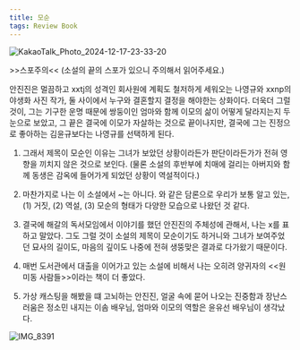```yaml
---
title: 모순
tags: Review Book
---
```

![KakaoTalk_Photo_2024-12-17-23-33-20](https://github.com/user-attachments/assets/30c6d345-f87c-4187-84f8-3155e064ee2a)

<text>>>스포주의<<</text>
(소설의 끝의 스포가 있으니 주의해서 읽어주세요.)

안진진은 멀끔하고 xxtj의 성격인 회사원에 계획도 철저하게 세워오는 나영규와 xxnp의 야생화 사진 작가, 둘 사이에서 누구와 결혼할지 결정을 해야한는 상화이다. 더욱더 그럴 것이, 그는 기구한 운명 때문에 쌍둥이인 엄마와 함께 이모의 삶이 어떻게 달라지는지 두눈으로 보았고, 그 끝은 결국에 이모가 자살하는 것으로 끝이나지만, 결국에 그는 진정으로 좋아하는 김윤규보다는 나영규를 선택하게 된다.

1. 그래서 제목이 모순인 이유는 그녀가 보았던 상황이라든가 판단이라든가가 전혀 영향을 끼치지 않은 것으로 보인다. (물론 소설의 후반부에 치매에 걸리는 아버지와 함께 동생은 감옥에 들어가게 되었던 상황이 역설적이다.)

2. 마찬가지로 나는 이 소설에서 ~는 아니다. 와 같은 담론으로 우리가 보통 알고 있는, (1) 거짓, (2) 역설, (3) 모순의 형태가 다양한 모습으로 나왔던 것 같다.

3. 결국에 해갈의 독서모임에서 이야기를 했던 안진진의 주체성에 관해서, 나는 x를 표하고 말았다. 그도 그럴 것이 소설의 제목이 모순이기도 하거니와 그녀가 보여주었던 묘사의 길이도, 마음의 깊이도 나중에 전혀 생뚱맞은 결과로 다가왔기 때문이다.

4. 매번 도서관에서 대출을 이어가고 있는 소설에 비해서 나는 오히려 양귀자의 <<원미동 사람들>>이라는 책이 더 좋았다.

5. 가상 캐스팅을 해봤을 떄 고뇌하는 안진진, 얼굴 속에 묻어 나오는 진중함과 장난스러움은 정소민 내지는 이솜 배우님, 엄마와 이모의 역할은 윤유선 배우님이 생각났다.

![IMG_8391](https://github.com/user-attachments/assets/ff5c18ab-478f-4411-b465-fa32577bd92b)